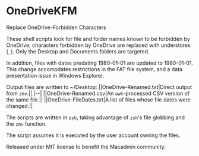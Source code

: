 # OneDriveKFM
Replace OneDrive-Forbidden Characters

These shell scripts look for file and folder names known to be forbidden by OneDrive; characters forbidden by OneDrive are replaced with understores (`_`). Only the Desktop and Documents folders are targeted.  

In addition, files with dates predating 1980-01-01 are updated to 1980-01-01.  This change accomodates restrictions in the FAT file system, and a data presentation issue in Windows Explorer.

Output files are written to ~/Desktop:
||OneDrive-Renamed.txt|Direct output from `zmv`.||
|--|
||OneDrive-Renamed.csv|An `awk`-processed CSV version of the same file.||
||OneDrive-FileDates.txt|A list of files whose file dates were changed.||

The scripts are written in `zsh`, taking advantage of `zsh`'s file globbing and the `zmv` function.

The script assumes it is executed by the user account owning the files.

Released under MIT license to benefit the Macadmin community.

